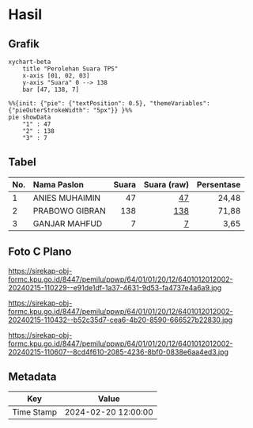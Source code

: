 # Hasil

## Grafik

```mermaid
xychart-beta
    title "Perolehan Suara TPS"
    x-axis [01, 02, 03]
    y-axis "Suara" 0 --> 138
    bar [47, 138, 7]
```

```mermaid
%%{init: {"pie": {"textPosition": 0.5}, "themeVariables": {"pieOuterStrokeWidth": "5px"}} }%%
pie showData
    "1" : 47
    "2" : 138
    "3" : 7
```

## Tabel

| No. | Nama Paslon    | Suara | Suara (raw) | Persentase |
|:--- |:-------------- | -----:| -----------:| ----------:|
| 1   | ANIES MUHAIMIN | 47    | [47][p-1]   | 24,48      |
| 2   | PRABOWO GIBRAN | 138   | [138][p-2]  | 71,88      |
| 3   | GANJAR MAHFUD  | 7     | [7][p-3]    | 3,65       |


[p-1]: https://github.com/gigit-pemilu/pemilu-2024-64-kalimantan-timur/blob/main/pilpres/hitung-suara/sub/64-kalimantan-timur/sub/01-paser/sub/01-batu-sopang/sub/2012-legai/sub/002-tps/sub/paslon-1.txt
[p-2]: https://github.com/gigit-pemilu/pemilu-2024-64-kalimantan-timur/blob/main/pilpres/hitung-suara/sub/64-kalimantan-timur/sub/01-paser/sub/01-batu-sopang/sub/2012-legai/sub/002-tps/sub/paslon-2.txt
[p-3]: https://github.com/gigit-pemilu/pemilu-2024-64-kalimantan-timur/blob/main/pilpres/hitung-suara/sub/64-kalimantan-timur/sub/01-paser/sub/01-batu-sopang/sub/2012-legai/sub/002-tps/sub/paslon-3.txt

## Foto C Plano

https://sirekap-obj-formc.kpu.go.id/8447/pemilu/ppwp/64/01/01/20/12/6401012012002-20240215-110229--e91de1df-1a37-4631-9d53-fa4737e4a6a9.jpg

https://sirekap-obj-formc.kpu.go.id/8447/pemilu/ppwp/64/01/01/20/12/6401012012002-20240215-110432--b52c35d7-cea6-4b20-8590-666527b22830.jpg

https://sirekap-obj-formc.kpu.go.id/8447/pemilu/ppwp/64/01/01/20/12/6401012012002-20240215-110607--8cd4f610-2085-4236-8bf0-0838e6aa4ed3.jpg


## Metadata

| Key        | Value               |
| ---------- | ------------------- |
| Time Stamp | 2024-02-20 12:00:00 |



